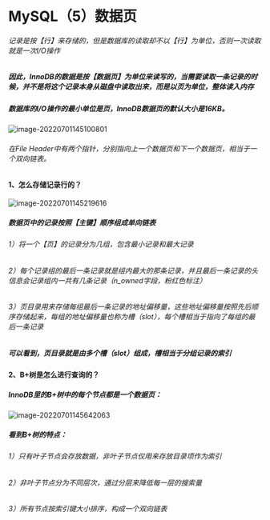 # MySQL（5）数据页

###### 记录是按【行】来存储的，但是数据库的读取却不以【行】为单位，否则一次读取就是一次I/O操作

##### 因此，InnoDB的数据是按【数据页】为单位来读写的，当需要读取一条记录的时候，并不是将这个记录本身从磁盘中读取出来，而是以页为单位，整体读入内存



##### 数据库的I/O操作的最小单位是页，InnoDB数据页的默认大小是16KB。

![image-20220701145100801](C:\Users\HP\AppData\Roaming\Typora\typora-user-images\image-20220701145100801.png)

###### 在File Header中有两个指针，分别指向上一个数据页和下一个数据页，相当于一个双向链表。



#### 1、怎么存储记录行的？

![image-20220701145219616](C:\Users\HP\AppData\Roaming\Typora\typora-user-images\image-20220701145219616.png)

##### 数据页中的记录按照【主键】顺序组成单向链表	

###### 1）将一个【页】的记录分为几组，包含最小记录和最大记录

###### 2）每个记录组的最后一条记录就是组内最大的那条记录，并且最后一条记录的头信息会记录组内一共有几条记录（n_owned字段，粉红色标注）

###### 3）页目录用来存储每组最后一条记录的地址偏移量，这些地址偏移量按照先后顺序存储起来，每组的地址偏移量也称为槽（slot），每个槽相当于指向了每组的最后一条记录

##### 可以看到，页目录就是由多个槽（slot）组成，槽相当于分组记录的索引



#### 2、B+树是怎么进行查询的？

##### InnoDB里的B+树中的每个节点都是一个数据页：

![image-20220701145642063](C:\Users\HP\AppData\Roaming\Typora\typora-user-images\image-20220701145642063.png)

##### 看到B+树的特点：

###### 1）只有叶子节点会存放数据，非叶子节点仅用来存放目录项作为索引

###### 2）非叶子节点分为不同层次，通过分层来降低每一层的搜索量

###### 3）所有节点按索引键大小排序，构成一个双向链表